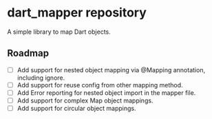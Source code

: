 # dart_mapper repository

A simple library to map Dart objects.

## Roadmap

- [ ] Add support for nested object mapping via @Mapping annotation, including ignore.
- [ ] Add support for reuse config from other mapping method.
- [ ] Add Error reporting for nested object import in the mapper file.
- [ ] Add support for complex Map object mappings.
- [ ] Add support for circular object mappings.
